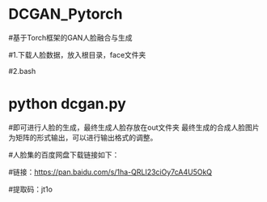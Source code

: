 # DCGAN_Pytorch

#基于Torch框架的GAN人脸融合与生成

#1.下载人脸数据，放入根目录，face文件夹

#2.bash

# python dcgan.py 

#即可进行人脸的生成，最终生成人脸存放在out文件夹
最终生成的合成人脸图片为矩阵的形式输出，可以进行输出格式的调整。

#人脸集的百度网盘下载链接如下：

#链接：https://pan.baidu.com/s/1ha-QRLI23ciOy7cA4U5OkQ 

#提取码：jt1o
